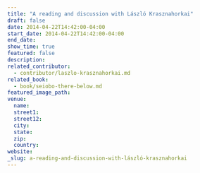 ```yaml
---
title: "A reading and discussion with László Krasznahorkai"
draft: false
date: 2014-04-22T14:42:00-04:00
start_date: 2014-04-22T14:42:00-04:00
end_date:
show_time: true
featured: false
description:
related_contributor:
  - contributor/laszlo-krasznahorkai.md
related_book:
  - book/seiobo-there-below.md
featured_image_path:
venue:
  name:
  street1:
  street12:
  city:
  state:
  zip:
  country:
website:
_slug: a-reading-and-discussion-with-lászló-krasznahorkai
---
```


